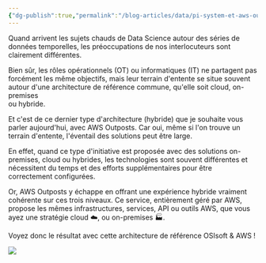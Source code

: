 ```yaml
---
{"dg-publish":true,"permalink":"/blog-articles/data/pi-system-et-aws-outposts/"}
---
```


Quand arrivent les sujets chauds de Data Science autour des séries de données temporelles, les préoccupations de nos interlocuteurs sont clairement différentes.  
  
Bien sûr, les rôles opérationnels (OT) ou informatiques (IT) ne partagent pas forcément les même objectifs, mais leur terrain d'entente se situe souvent autour d'une architecture de référence commune, qu'elle soit cloud, on-premises  
ou hybride.  
  
Et c'est de ce dernier type d'architecture (hybride) que je souhaite vous parler aujourd'hui, avec AWS Outposts. Car oui, même si l'on trouve un terrain d'entente, l'éventail des solutions peut être large.  
  
En effet, quand ce type d'initiative est proposée avec des solutions on-premises, cloud ou hybrides, les technologies sont souvent différentes et nécessitent du temps et des efforts supplémentaires pour être correctement configurées.  
  
Or, AWS Outposts y échappe en offrant une expérience hybride vraiment cohérente sur ces trois niveaux. Ce service, entièrement géré par AWS, propose les mêmes infrastructures, services, API ou outils AWS, que vous ayez une stratégie cloud ☁️, ou on-premises 🏭.  
  
Voyez donc le résultat avec cette architecture de référence OSIsoft & AWS !

![](https://i.imgur.com/qs7y1np.png)

